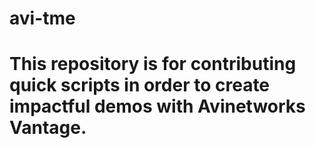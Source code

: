 # avi-tme
# This repository is for contributing quick scripts in order to create impactful demos with Avinetworks Vantage.
